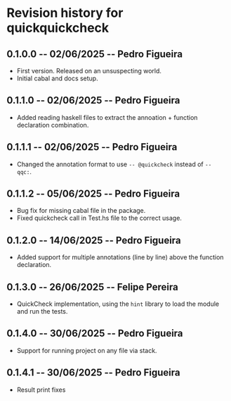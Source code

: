 # Revision history for quickquickcheck

## 0.1.0.0 -- 02/06/2025 -- Pedro Figueira

* First version. Released on an unsuspecting world.
* Initial cabal and docs setup.

## 0.1.1.0 -- 02/06/2025 -- Pedro Figueira

* Added reading haskell files to extract the annoation + function declaration combination.

## 0.1.1.1 -- 02/06/2025 -- Pedro Figueira

* Changed the annotation format to use `-- @quickcheck` instead of `-- qqc:`.

## 0.1.1.2 -- 05/06/2025 -- Pedro Figueira

* Bug fix for missing cabal file in the package.
* Fixed quickcheck call in Test.hs file to the correct usage.

## 0.1.2.0 -- 14/06/2025 -- Pedro Figueira

* Added support for multiple annotations (line by line) above the function declaration.

## 0.1.3.0 -- 26/06/2025 -- Felipe Pereira

* QuickCheck implementation, using the `hint` library to load the module and run the tests.

## 0.1.4.0 -- 30/06/2025 -- Pedro Figueira

* Support for running project on any file via stack.

## 0.1.4.1 -- 30/06/2025 -- Pedro Figueira

* Result print fixes